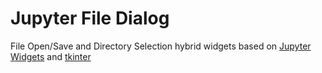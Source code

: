 # Jupyter File Dialog

File Open/Save and Directory Selection hybrid widgets based on [Jupyter Widgets](https://ipywidgets.readthedocs.io/en/latest/user_guide.html) and [tkinter](https://docs.python.org/3/library/dialog.html#module-tkinter.filedialog)
